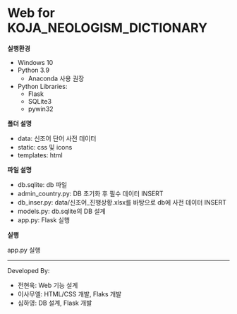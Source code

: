 # Web for KOJA_NEOLOGISM_DICTIONARY

**실행환경**
* Windows 10
* Python 3.9
  * Anaconda 사용 권장
* Python Libraries:
  * Flask
  * SQLite3
  * pywin32
  
**폴더 설명**
* data: 신조어 단어 사전 데이터
* static: css 및 icons
* templates: html

**파일 설명**
* db.sqlite: db 파일
* admin_country.py: DB 초기화 후 필수 데이터 INSERT
* db_inser.py: data/신조어_진행상황.xlsx를 바탕으로 db에 사전 데이터 INSERT
* models.py: db.sqlite의 DB 설계
* app.py: Flask 실행


**실행**

app.py 실행

****
Developed By:
  * 전현욱: Web 기능 설계
  * 이사무엘: HTML/CSS 개발, Flaks 개발
  * 심하영: DB 설계, Flask 개발